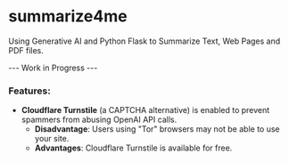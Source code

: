 # summarize4me

Using Generative AI and Python Flask to Summarize Text, Web Pages and PDF files.

--- Work in Progress --- 

### Features:

- **Cloudflare Turnstile** (a CAPTCHA alternative) is enabled to prevent spammers from abusing OpenAI API calls.
  - **Disadvantage**: Users using "Tor" browsers may not be able to use your site.
  - **Advantages**: Cloudflare Turnstile is available for free.   